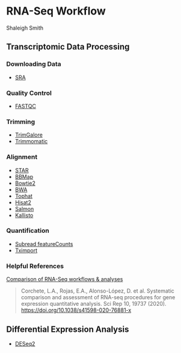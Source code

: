 # RNA-Seq Workflow
Shaleigh Smith  

## Transcriptomic Data Processing 

### Downloading Data
- [SRA](https://www.ncbi.nlm.nih.gov/sra)

### Quality Control
- [FASTQC](https://www.bioinformatics.babraham.ac.uk/projects/fastqc/) 

### Trimming 
- [TrimGalore](https://www.bioinformatics.babraham.ac.uk/projects/trim_galore/) 
- [Trimmomatic](http://www.usadellab.org/cms/index.php?page=trimmomatic) 

### Alignment 
- [STAR](https://github.com/alexdobin/STAR)
- [BBMap](https://jgi.doe.gov/data-and-tools/bbtools/bb-tools-user-guide/bbmap-guide/)
- [Bowtie2](https://github.com/BenLangmead/bowtie2)
- [BWA](https://github.com/lh3/bwa)
- [Tophat](http://ccb.jhu.edu/software/tophat/index.shtml)
- [Hisat2](http://daehwankimlab.github.io/hisat2/)
- [Salmon](https://salmon.readthedocs.io/en/latest/index.html)
- [Kallisto](https://github.com/pachterlab/kallisto)

### Quantification
- [Subread featureCounts](http://subread.sourceforge.net)
- [Tximport](https://github.com/mikelove/tximport)

### Helpful References
[Comparison of RNA-Seq workflows & analyses](https://www.nature.com/articles/s41598-020-76881-x)
> Corchete, L.A., Rojas, E.A., Alonso-López, D. et al. Systematic comparison and assessment of RNA-seq procedures for gene expression quantitative analysis. Sci Rep 10, 19737 (2020). https://doi.org/10.1038/s41598-020-76881-x

## Differential Expression Analysis 
- [DESeq2](https://bioconductor.org/packages/release/bioc/html/DESeq2.html)
